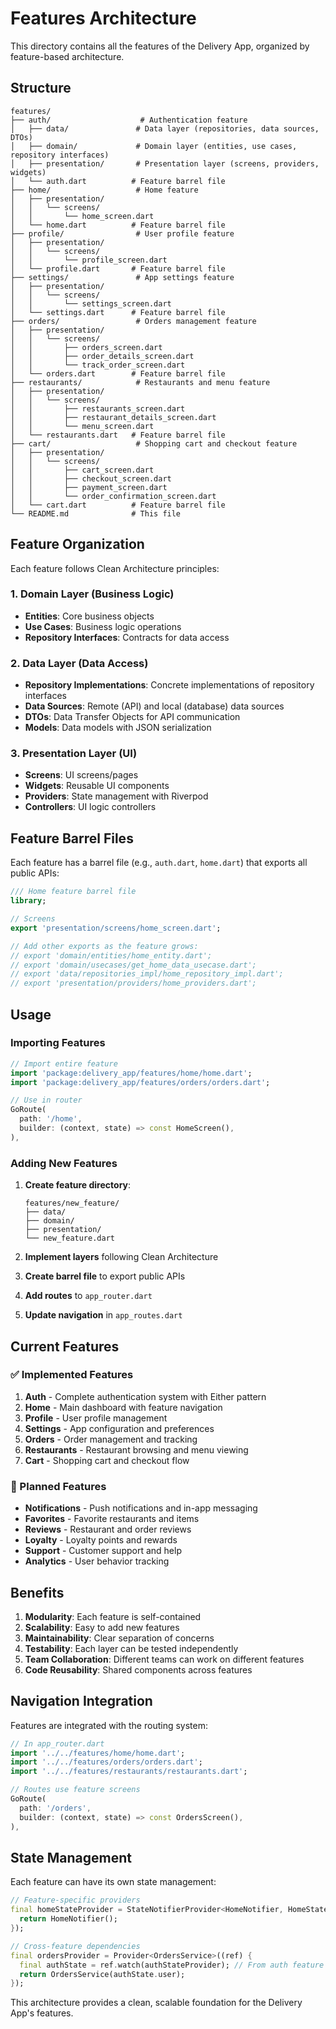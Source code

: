 # Features Architecture

This directory contains all the features of the Delivery App, organized by feature-based architecture.

## Structure

```
features/
├── auth/                    # Authentication feature
│   ├── data/               # Data layer (repositories, data sources, DTOs)
│   ├── domain/             # Domain layer (entities, use cases, repository interfaces)
│   ├── presentation/       # Presentation layer (screens, providers, widgets)
│   └── auth.dart          # Feature barrel file
├── home/                   # Home feature
│   ├── presentation/
│   │   └── screens/
│   │       └── home_screen.dart
│   └── home.dart          # Feature barrel file
├── profile/                # User profile feature
│   ├── presentation/
│   │   └── screens/
│   │       └── profile_screen.dart
│   └── profile.dart       # Feature barrel file
├── settings/               # App settings feature
│   ├── presentation/
│   │   └── screens/
│   │       └── settings_screen.dart
│   └── settings.dart      # Feature barrel file
├── orders/                 # Orders management feature
│   ├── presentation/
│   │   └── screens/
│   │       ├── orders_screen.dart
│   │       ├── order_details_screen.dart
│   │       └── track_order_screen.dart
│   └── orders.dart        # Feature barrel file
├── restaurants/            # Restaurants and menu feature
│   ├── presentation/
│   │   └── screens/
│   │       ├── restaurants_screen.dart
│   │       ├── restaurant_details_screen.dart
│   │       └── menu_screen.dart
│   └── restaurants.dart   # Feature barrel file
├── cart/                   # Shopping cart and checkout feature
│   ├── presentation/
│   │   └── screens/
│   │       ├── cart_screen.dart
│   │       ├── checkout_screen.dart
│   │       ├── payment_screen.dart
│   │       └── order_confirmation_screen.dart
│   └── cart.dart          # Feature barrel file
└── README.md              # This file
```

## Feature Organization

Each feature follows Clean Architecture principles:

### 1. **Domain Layer** (Business Logic)
- **Entities**: Core business objects
- **Use Cases**: Business logic operations
- **Repository Interfaces**: Contracts for data access

### 2. **Data Layer** (Data Access)
- **Repository Implementations**: Concrete implementations of repository interfaces
- **Data Sources**: Remote (API) and local (database) data sources
- **DTOs**: Data Transfer Objects for API communication
- **Models**: Data models with JSON serialization

### 3. **Presentation Layer** (UI)
- **Screens**: UI screens/pages
- **Widgets**: Reusable UI components
- **Providers**: State management with Riverpod
- **Controllers**: UI logic controllers

## Feature Barrel Files

Each feature has a barrel file (e.g., `auth.dart`, `home.dart`) that exports all public APIs:

```dart
/// Home feature barrel file
library;

// Screens
export 'presentation/screens/home_screen.dart';

// Add other exports as the feature grows:
// export 'domain/entities/home_entity.dart';
// export 'domain/usecases/get_home_data_usecase.dart';
// export 'data/repositories_impl/home_repository_impl.dart';
// export 'presentation/providers/home_providers.dart';
```

## Usage

### Importing Features

```dart
// Import entire feature
import 'package:delivery_app/features/home/home.dart';
import 'package:delivery_app/features/orders/orders.dart';

// Use in router
GoRoute(
  path: '/home',
  builder: (context, state) => const HomeScreen(),
),
```

### Adding New Features

1. **Create feature directory**:
   ```
   features/new_feature/
   ├── data/
   ├── domain/
   ├── presentation/
   └── new_feature.dart
   ```

2. **Implement layers** following Clean Architecture

3. **Create barrel file** to export public APIs

4. **Add routes** to `app_router.dart`

5. **Update navigation** in `app_routes.dart`

## Current Features

### ✅ Implemented Features

1. **Auth** - Complete authentication system with Either pattern
2. **Home** - Main dashboard with feature navigation
3. **Profile** - User profile management
4. **Settings** - App configuration and preferences
5. **Orders** - Order management and tracking
6. **Restaurants** - Restaurant browsing and menu viewing
7. **Cart** - Shopping cart and checkout flow

### 🚧 Planned Features

- **Notifications** - Push notifications and in-app messaging
- **Favorites** - Favorite restaurants and items
- **Reviews** - Restaurant and order reviews
- **Loyalty** - Loyalty points and rewards
- **Support** - Customer support and help
- **Analytics** - User behavior tracking

## Benefits

1. **Modularity**: Each feature is self-contained
2. **Scalability**: Easy to add new features
3. **Maintainability**: Clear separation of concerns
4. **Testability**: Each layer can be tested independently
5. **Team Collaboration**: Different teams can work on different features
6. **Code Reusability**: Shared components across features

## Navigation Integration

Features are integrated with the routing system:

```dart
// In app_router.dart
import '../../features/home/home.dart';
import '../../features/orders/orders.dart';
import '../../features/restaurants/restaurants.dart';

// Routes use feature screens
GoRoute(
  path: '/orders',
  builder: (context, state) => const OrdersScreen(),
),
```

## State Management

Each feature can have its own state management:

```dart
// Feature-specific providers
final homeStateProvider = StateNotifierProvider<HomeNotifier, HomeState>((ref) {
  return HomeNotifier();
});

// Cross-feature dependencies
final ordersProvider = Provider<OrdersService>((ref) {
  final authState = ref.watch(authStateProvider); // From auth feature
  return OrdersService(authState.user);
});
```

This architecture provides a clean, scalable foundation for the Delivery App's features.
